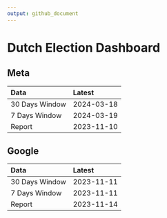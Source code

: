 ```yaml
---
output: github_document
---
```


# Dutch Election Dashboard



## Meta


|Data           |Latest     |
|:--------------|:----------|
|30 Days Window |2024-03-18 |
|7 Days Window  |2024-03-19 |
|Report         |2023-11-10 |

## Google


|Data           |Latest     |
|:--------------|:----------|
|30 Days Window |2023-11-11 |
|7 Days Window  |2023-11-11 |
|Report         |2023-11-14 |
